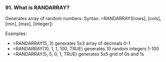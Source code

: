 ### 91. **What is RANDARRAY?**

Generates array of random numbers:
Syntax: =RANDARRAY([rows], [cols], [min], [max], [integer])

Examples:

- =RANDARRAY(5, 3) generates 5x3 array of decimals 0-1
- =RANDARRAY(10, 1, 1, 100, TRUE) generates 10 random integers 1-100
- =RANDARRAY(5, 5, 0, 1, TRUE) generates 5x5 grid of 0s and 1s
